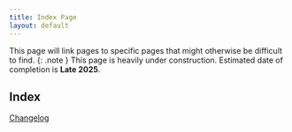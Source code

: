```yaml
---
title: Index Page
layout: default
---
```

This page will link pages to specific pages that might otherwise be difficult to find.
{: .note }
This page is heavily under construction. Estimated date of completion is **Late 2025**.

## Index
[Changelog](https://braidwoodboy.github.io/testing/dev/changelog)

